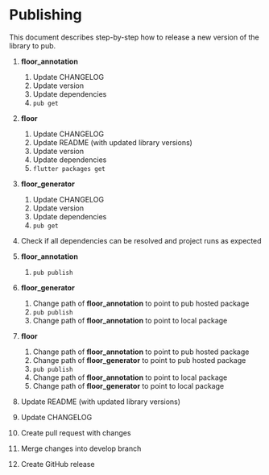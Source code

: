 # Publishing

This document describes step-by-step how to release a new version of the library to pub.

1. **floor_annotation**
    1. Update CHANGELOG
    1. Update version
    1. Update dependencies
    1. `pub get`
    
1. **floor**
    1. Update CHANGELOG
    1. Update README (with updated library versions)
    1. Update version
    1. Update dependencies
    1. `flutter packages get`
    
1. **floor_generator**
    1. Update CHANGELOG
    1. Update version
    1. Update dependencies
    1. `pub get`

1. Check if all dependencies can be resolved and project runs as expected

1. **floor_annotation** 
    1. `pub publish`
    
1. **floor_generator**
    1. Change path of **floor_annotation** to point to pub hosted package
    1. `pub publish`
    1. Change path of **floor_annotation** to point to local package    

1. **floor**
    1. Change path of **floor_annotation** to point to pub hosted package
    1. Change path of **floor_generator** to point to pub hosted package
    1. `pub publish`
    1. Change path of **floor_annotation** to point to local package
    1. Change path of **floor_generator** to point to local package

1. Update README (with updated library versions) 	

1. Update CHANGELOG
  	
1. Create pull request with changes

1. Merge changes into develop branch

1. Create GitHub release
